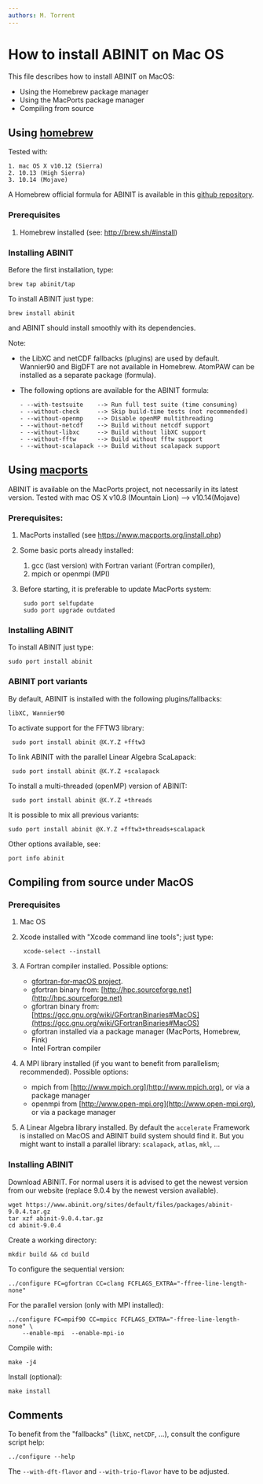 ```yaml
---
authors: M. Torrent
---
```


# How to install ABINIT on Mac OS

This file describes how to install ABINIT on MacOS:

 - Using the Homebrew package manager
 - Using the MacPorts package manager
 - Compiling from source 

## Using [homebrew](http://brew.sh)

Tested with:

    1. mac OS X v10.12 (Sierra)
    2. 10.13 (High Sierra)
    3. 10.14 (Mojave)

A Homebrew official formula for ABINIT is available in this [github repository](https://github.com/abinit/homebrew-tap).

### Prerequisites

1. Homebrew installed (see: <http://brew.sh/#install>)

### Installing ABINIT

Before the first installation, type:

    brew tap abinit/tap

To install ABINIT just type:

    brew install abinit

and ABINIT should install smoothly with its dependencies.

Note:

* the LibXC and netCDF fallbacks (plugins) are used by default.
  Wannier90 and BigDFT are not available in Homebrew.
  AtomPAW can be installed as a separate package (formula).

* The following options are available for the ABINIT formula:

      - --with-testsuite    --> Run full test suite (time consuming)
      - --without-check     --> Skip build-time tests (not recommended)
      - --without-openmp    --> Disable openMP multithreading
      - --without-netcdf    --> Build without netcdf support
      - --without-libxc     --> Build without libXC support
      - --without-fftw      --> Build without fftw support
      - --without-scalapack --> Build without scalapack support

## Using [macports](http://www.macports.org)

ABINIT is available on the MacPorts project, not necessarily in its latest version.
Tested with mac OS X v10.8 (Mountain Lion) --> v10.14(Mojave)

### Prerequisites:

1. MacPorts installed (see <https://www.macports.org/install.php>)

2. Some basic ports already installed:

    1. gcc (last version) with Fortran variant (Fortran compiler),
    2. mpich or openmpi (MPI)

3. Before starting, it is preferable to update MacPorts system:

        sudo port selfupdate
        sudo port upgrade outdated

### Installing ABINIT

To install ABINIT just type:

    sudo port install abinit

### ABINIT port variants

By default, ABINIT is installed with the following plugins/fallbacks:

    libXC, Wannier90

To activate support for the FFTW3 library:

     sudo port install abinit @X.Y.Z +fftw3

To link ABINIT with the parallel Linear Algebra ScaLapack:

     sudo port install abinit @X.Y.Z +scalapack

To install a multi-threaded (openMP) version of ABINIT:

     sudo port install abinit @X.Y.Z +threads

It is possible to mix all previous variants: 

    sudo port install abinit @X.Y.Z +fftw3+threads+scalapack

Other options available, see:

    port info abinit

## Compiling from source under MacOS

### Prerequisites

1. Mac OS

2. Xcode installed with "Xcode command line tools"; just type:

        xcode-select --install

3. A Fortran compiler installed. Possible options:

      - [gfortran-for-macOS project](https://github.com/fxcoudert/gfortran-for-macOS/releases).
      - gfortran binary from: [http://hpc.sourceforge.net](http://hpc.sourceforge.net)
      - gfortran binary from: [https://gcc.gnu.org/wiki/GFortranBinaries#MacOS](https://gcc.gnu.org/wiki/GFortranBinaries#MacOS)
      - gfortran installed via a package manager (MacPorts, Homebrew, Fink)
      - Intel Fortran compiler

4. A MPI library installed (if you want to benefit from parallelism; recommended).
   Possible options:

      - mpich from [http://www.mpich.org](http://www.mpich.org), or via a package manager
      - openmpi from [http://www.open-mpi.org](http://www.open-mpi.org), or via a package manager

5. A Linear Algebra library installed.
  By default the `accelerate` Framework is installed on MacOS
  and ABINIT build system should find it.
  But you might want to install a parallel library: `scalapack`, `atlas`, `mkl`, ...

### Installing ABINIT

Download ABINIT. 
For normal users it is advised to get the newest version from our website (replace 9.0.4 by the newest version available).

    wget https://www.abinit.org/sites/default/files/packages/abinit-9.0.4.tar.gz
    tar xzf abinit-9.0.4.tar.gz
    cd abinit-9.0.4

Create a working directory:

    mkdir build && cd build

To configure the sequential version:

    ../configure FC=gfortran CC=clang FCFLAGS_EXTRA="-ffree-line-length-none"

For the parallel version (only with MPI installed):

    ../configure FC=mpif90 CC=mpicc FCFLAGS_EXTRA="-ffree-line-length-none" \
        --enable-mpi  --enable-mpi-io

Compile with:

    make -j4

Install (optional):

    make install

## Comments

To benefit from the "fallbacks" (`libXC`, `netCDF`, ...), consult the configure script help: 

    ../configure --help

The `--with-dft-flavor` and `--with-trio-flavor` have to be adjusted.
